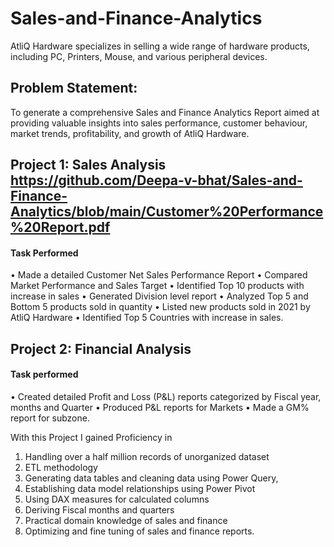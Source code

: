 # Sales-and-Finance-Analytics
AtliQ Hardware specializes in selling a wide range of hardware products, including PC, Printers, Mouse, and various peripheral devices.
## Problem Statement:
To generate a comprehensive Sales and Finance Analytics Report aimed at providing valuable insights into sales performance, customer behaviour, market trends, profitability, and growth of AtliQ Hardware.
## Project 1: Sales Analysis                                                                                                                           https://github.com/Deepa-v-bhat/Sales-and-Finance-Analytics/blob/main/Customer%20Performance%20Report.pdf  
#### Task Performed
•	Made a detailed Customer Net Sales Performance Report
•	Compared Market Performance and Sales Target
•	Identified Top 10 products with increase in sales
•	Generated Division level report
•	Analyzed Top 5 and Bottom 5 products sold in quantity
•	Listed new products sold in 2021 by AtliQ Hardware
•	Identified Top 5 Countries with increase in sales.
## Project 2: Financial Analysis
#### Task performed
•	Created detailed Profit and Loss (P&L) reports categorized by Fiscal year, months and Quarter
•	Produced P&L reports for Markets
•	Made a GM% report for subzone.

With this Project I gained Proficiency in
1.	Handling over a half million records of unorganized dataset
2.	ETL methodology
3.	Generating data tables and cleaning data using Power Query,
4.	Establishing data model relationships using Power Pivot
5.	Using DAX measures for calculated columns
6.	Deriving Fiscal months and quarters
7.	Practical domain knowledge of sales and finance
8.	Optimizing and fine tuning of sales and finance reports.
 


